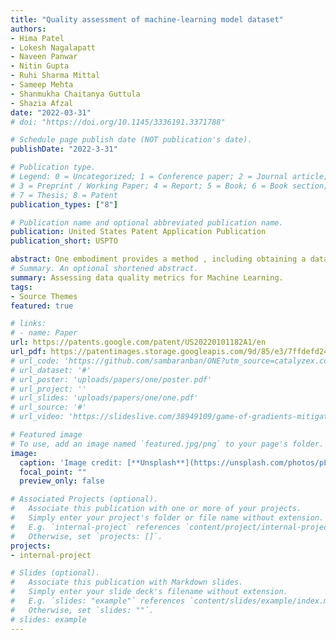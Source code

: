 ```yaml
---
title: "Quality assessment of machine-learning model dataset"
authors:
- Hima Patel
- Lokesh Nagalapatt
- Naveen Panwar
- Nitin Gupta
- Ruhi Sharma Mittal
- Sameep Mehta
- Shanmukha Chaitanya Guttula
- Shazia Afzal
date: "2022-03-31"
# doi: "https://doi.org/10.1145/3336191.3371788"

# Schedule page publish date (NOT publication's date).
publishDate: "2022-3-31"

# Publication type.
# Legend: 0 = Uncategorized; 1 = Conference paper; 2 = Journal article;
# 3 = Preprint / Working Paper; 4 = Report; 5 = Book; 6 = Book section;
# 7 = Thesis; 8 = Patent
publication_types: ["8"]

# Publication name and optional abbreviated publication name.
publication: United States Patent Application Publication
publication_short: USPTO

abstract: One embodiment provides a method , including obtaining a dataset for use in building a machine - learning model ; assessing a quality of the dataset ,wherein the quality is assessed in view of an effect of the dataset on a performance of the machine - learning model , wherein the assessing comprises scoring the dataset with respect to each of a plurality of attributes of the dataset ; for each of the plurality of attributes having a low quality score , providing at least one recommendation for increasing the quality of the dataset with respect to the attribute having a low quality score ; and for each of the plurality of attributes having a low quality score , providing an explanation explaining a cause of the low quality score for the attribute having a low quality score 
# Summary. An optional shortened abstract.
summary: Assessing data quality metrics for Machine Learning.
tags:
- Source Themes
featured: true

# links:
# - name: Paper
url: https://patents.google.com/patent/US20220101182A1/en 
url_pdf: https://patentimages.storage.googleapis.com/9d/85/e3/7ffdefd24c8bbd/US20220101182A1.pdf
# url_code: 'https://github.com/sambaranban/ONE?utm_source=catalyzex.com'
# url_dataset: '#'
# url_poster: 'uploads/papers/one/poster.pdf'
# url_project: ''
# url_slides: 'uploads/papers/one/one.pdf'
# url_source: '#'
# url_video: 'https://slideslive.com/38949109/game-of-gradients-mitigating-irrelevant-clients-in-federated-learning'

# Featured image
# To use, add an image named `featured.jpg/png` to your page's folder. 
image:
  caption: 'Image credit: [**Unsplash**](https://unsplash.com/photos/pLCdAaMFLTE)'
  focal_point: ""
  preview_only: false

# Associated Projects (optional).
#   Associate this publication with one or more of your projects.
#   Simply enter your project's folder or file name without extension.
#   E.g. `internal-project` references `content/project/internal-project/index.md`.
#   Otherwise, set `projects: []`.
projects:
- internal-project

# Slides (optional).
#   Associate this publication with Markdown slides.
#   Simply enter your slide deck's filename without extension.
#   E.g. `slides: "example"` references `content/slides/example/index.md`.
#   Otherwise, set `slides: ""`.
# slides: example
---
```

<!-- 
{{% callout note %}}
Click the *Cite* button above to demo the feature to enable visitors to import publication metadata into their reference management software.
{{% /callout %}}

{{% callout note %}}
Create your slides in Markdown - click the *Slides* button to check out the example.
{{% /callout %}}

Supplementary notes can be added here, including [code, math, and images](https://wowchemy.com/docs/writing-markdown-latex/). -->
